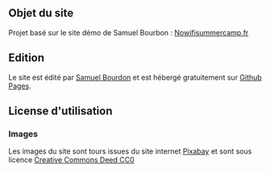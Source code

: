 ## Objet du site
Projet basé sur le site démo de Samuel Bourbon : [Nowifisummercamp.fr](http://nowifisummercamp.fr)

## Edition
Le site est édité par [Samuel Bourdon](http://samuelbourdon.com) et est hébergé gratuitement sur [Github Pages](http://github.io).

## License d'utilisation

### Images
Les images du site sont tours issues du site internet [Pixabay](https://pixabay.com) et sont sous licence [Creative Commons Deed CC0](https://creativecommons.org/publicdomain/zero/1.0/deed.fr)